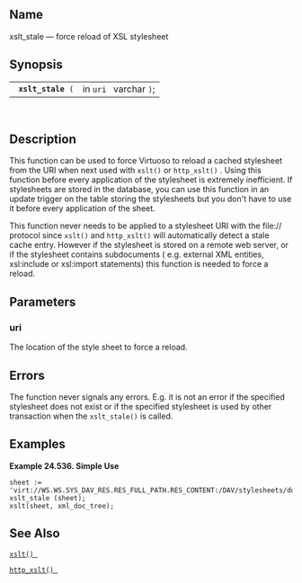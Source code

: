 <div id="fn_xslt_stale" class="refentry">

<div class="titlepage">

</div>

<div class="refnamediv">

## Name

xslt_stale — force reload of XSL stylesheet

</div>

<div class="refsynopsisdiv">

## Synopsis

<div id="fsyn_xslt_stale" class="funcsynopsis">

|                         |                        |
|-------------------------|------------------------|
| ` `**`xslt_stale`**` (` | in `uri ` varchar `)`; |

<div class="funcprototype-spacer">

 

</div>

</div>

</div>

<div id="desc_xslt_stale" class="refsect1">

## Description

This function can be used to force Virtuoso to reload a cached
stylesheet from the URI when next used with `xslt()` or `http_xslt()` .
Using this function before every application of the stylesheet is
extremely inefficient. If stylesheets are stored in the database, you
can use this function in an update trigger on the table storing the
stylesheets but you don't have to use it before every application of the
sheet.

This function never needs to be applied to a stylesheet URI with the
file:// protocol since `xslt()` and `http_xslt()` will automatically
detect a stale cache entry. However if the stylesheet is stored on a
remote web server, or if the stylesheet contains subdocuments ( e.g.
external XML entities, xsl:include or xsl:import statements) this
function is needed to force a reload.

</div>

<div id="params_xslt_stale" class="refsect1">

## Parameters

<div id="id124772" class="refsect2">

### uri

The location of the style sheet to force a reload.

</div>

</div>

<div id="errors_xslt_stale" class="refsect1">

## Errors

The function never signals any errors. E.g. it is not an error if the
specified stylesheet does not exist or if the specified stylesheet is
used by other transaction when the `xslt_stale()` is called.

</div>

<div id="examples_xslt_stale" class="refsect1">

## Examples

<div id="ex_xslt_stale" class="example">

**Example 24.536. Simple Use**

<div class="example-contents">

``` programlisting
sheet := 'virt://WS.WS.SYS_DAV_RES.RES_FULL_PATH.RES_CONTENT:/DAV/stylesheets/document.xsl';
xslt_stale (sheet);
xslt(sheet, xml_doc_tree);
```

</div>

</div>

  

</div>

<div id="seealso_xslt_stale" class="refsect1">

## See Also

<a href="fn_xslt.html" class="link" title="xslt"><code
class="function">xslt() </code></a>

<a href="fn_http_xslt.html" class="link" title="http_xslt"><code
class="function">http_xslt() </code></a>

</div>

</div>
